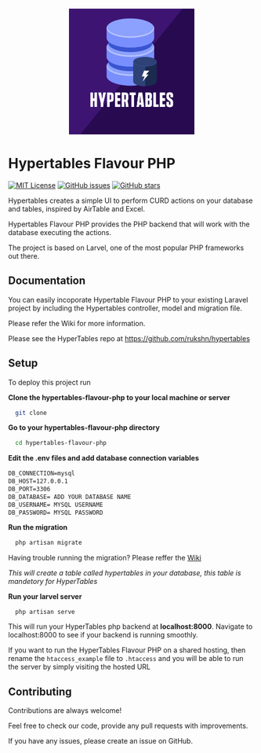 
<p align="center">
    <img src="https://github.com/rukshn/hypertables/blob/main/logo.png?raw=true" width="256" />
</p>

<p align="center">
  <h1>Hypertables Flavour PHP</h1>
</p>

[![MIT License](https://img.shields.io/badge/license-MIT-green)](https://github.com/rukshn/hypertables-flavour-php/blob/main/LICENSE)
[![GitHub issues](https://img.shields.io/github/issues/rukshn/hypertables-flavour-php)](https://github.com/rukshn/hypertables-flavour-php/issues)
[![GitHub stars](https://img.shields.io/github/stars/rukshn/hypertables-flavour-php)](https://github.com/rukshn/hypertables-flavour-php/stargazers)


Hypertables creates a simple UI to perform CURD actions on your database and tables, inspired by AirTable and Excel.

Hypertables Flavour PHP provides the PHP backend that will work with the database executing the actions.

The project is based on Larvel, one of the most popular PHP frameworks out there.


## Documentation

You can easily incoporate Hypertable Flavour PHP to your existing Laravel project by including the Hypertables controller, model and migration file.

Please refer the Wiki for more information.

Please see the HyperTables repo at https://github.com/rukshn/hypertables


## Setup

To deploy this project run

**Clone the hypertables-flavour-php to your local machine or server**

```bash
  git clone
```
**Go to your hypertables-flavour-php directory**
```bash
  cd hypertables-flavour-php
```

**Edit the .env files and add database connection variables**

```vim
DB_CONNECTION=mysql
DB_HOST=127.0.0.1
DB_PORT=3306
DB_DATABASE= ADD YOUR DATABASE NAME
DB_USERNAME= MYSQL USERNAME
DB_PASSWORD= MYSQL PASSWORD
```
**Run the migration**

```bash
  php artisan migrate
```

Having trouble running the migration? Please reffer the [Wiki](https://github.com/rukshn/hypertables-flavour-php/wiki/Common-issues)

*This will create a table called hypertables in your database, this table is mandetory for HyperTables*

**Run your larvel server**

```vim
  php artisan serve
```

This will run your HyperTables php backend at **localhost:8000**. Navigate to localhost:8000 to see if your backend is running smoothly.

If you want to run the HyperTables Flavour PHP on a shared hosting, then rename the `htaccess_example` file to `.htaccess` and you will be able to run the server by simply visiting the hosted URL

## Contributing

Contributions are always welcome!

Feel free to check our code, provide any pull requests with improvements.

If you have any issues, please create an issue on GitHub.

